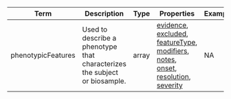 |Term | Description | Type | Properties | Example | Enum|
| ---| ---| ---| ---| ---| --- |
| phenotypicFeatures | Used to describe a phenotype that characterizes the subject or biosample. | array | [evidence](./evidence.md), [excluded](./excluded.md), [featureType](./featureType.md), [modifiers](./modifiers.md), [notes](./notes.md), [onset](./onset.md), [resolution](./resolution.md), [severity](./severity.md) | NA | NA|
